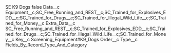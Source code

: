 <?xml version="1.0" encoding="UTF-8"?>
<CustomMetadata xmlns="http://soap.sforce.com/2006/04/metadata" xmlns:xsi="http://www.w3.org/2001/XMLSchema-instance" xmlns:xsd="http://www.w3.org/2001/XMLSchema">
    <label>SE K9 Dogs</label>
    <protected>false</protected>
    <values>
        <field>Data__c</field>
        <value xsi:type="xsd:string">Equipment__c;SC_Free_Running_and_REST__c;SC_Trained_for_Explosives_EDD__c;SC_Trained_for_Drugs__c;SC_Trained_for_Illegal_Wild_Life__c;SC_Trained_for_Money__c</value>
    </values>
    <values>
        <field>Extra_Data__c</field>
        <value xsi:type="xsd:string">SC_Free_Running_and_REST__c;SC_Trained_for_Explosives_EDD__c;SC_Trained_for_Drugs__c;SC_Trained_for_Illegal_Wild_Life__c;SC_Trained_for_Money__c</value>
    </values>
    <values>
        <field>Key__c</field>
        <value xsi:type="xsd:string">Screening_Equipment#K9_Dogs</value>
    </values>
    <values>
        <field>Order__c</field>
        <value xsi:nil="true"/>
    </values>
    <values>
        <field>Type__c</field>
        <value xsi:type="xsd:string">Fields_By_Record_Type_And_Category</value>
    </values>
</CustomMetadata>
